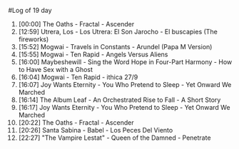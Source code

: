 #Log of 19 day

1. [00:00] The Oaths - Fractal - Ascender
1. [12:59] Utrera, Los - Los Utrera: El Son Jarocho - El buscapies (The fireworks)
1. [15:52] Mogwai - Travels in Constants - Arundel (Papa M Version)
1. [15:55] Mogwai - Ten Rapid - Angels Versus Aliens
1. [16:00] Maybeshewill - Sing the Word Hope in Four-Part Harmony - How to Have Sex with a Ghost
1. [16:04] Mogwai - Ten Rapid - ithica 27/9
1. [16:07] Joy Wants Eternity - You Who Pretend to Sleep - Yet Onward We Marched
1. [16:14] The Album Leaf - An Orchestrated Rise to Fall - A Short Story
1. [16:17] Joy Wants Eternity - You Who Pretend to Sleep - Yet Onward We Marched
1. [20:22] The Oaths - Fractal - Ascender
1. [20:26] Santa Sabina - Babel - Los Peces Del Viento
1. [22:27] "The Vampire Lestat" - Queen of the Damned - Penetrate
